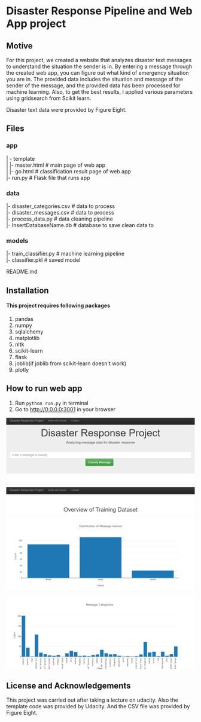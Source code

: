 # Disaster Response Pipeline and Web App project

## Motive

For this project, we created a website that analyzes disaster text messages 
to understand the situation the sender is in.
By entering a message through the created web app, you can figure out what kind of emergency situation you are in. 
The provided data includes the situation and message of the sender of the message, 
and the provided data has been processed for machine learning. 
Also, to get the best results, I applied various parameters using gridsearch from Scikit learn.

Disaster text data were provided by Figure Eight.


## Files
### app    

| - template    
| |- master.html # main page of web app    
| |- go.html # classification result page of web app    
|- run.py # Flask file that runs app    


### data    

|- disaster_categories.csv # data to process    
|- disaster_messages.csv # data to process    
|- process_data.py # data cleaning pipeline    
|- InsertDatabaseName.db # database to save clean data to     


### models   

|- train_classifier.py # machine learning pipeline     
|- classifier.pkl # saved model     


README.md    


## Installation
#### This project requires following packages
1. pandas
2. numpy
3. sqlalchemy
4. matplotlib
5. nltk
6. scikit-learn
7. flask
8. joblib(if joblib from scikit-learn doesn't work)
9. plotly



## How to run web app
1. Run `python run.py` in terminal
2. Go to http://0.0.0.0:3001 in your browser

![screenshot1](./imgs/1.png)

![screenshot1](./imgs/2.png)

![screenshot1](./imgs/3.png)


## License and Acknowledgements
This project was carried out after taking a lecture on udacity. Also the template code was provided by Udacity. And the CSV file was provided by Figure Eight.
